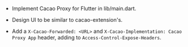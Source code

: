 * Implement Cacao Proxy for Flutter in lib/main.dart.

* Design UI to be similar to cacao-extension's.

* Add a `X-Cacao-Forwarded: <URL>` and `X-Cacao-Implementation: Cacao Proxy App` header, adding to `Access-Control-Expose-Headers`.
